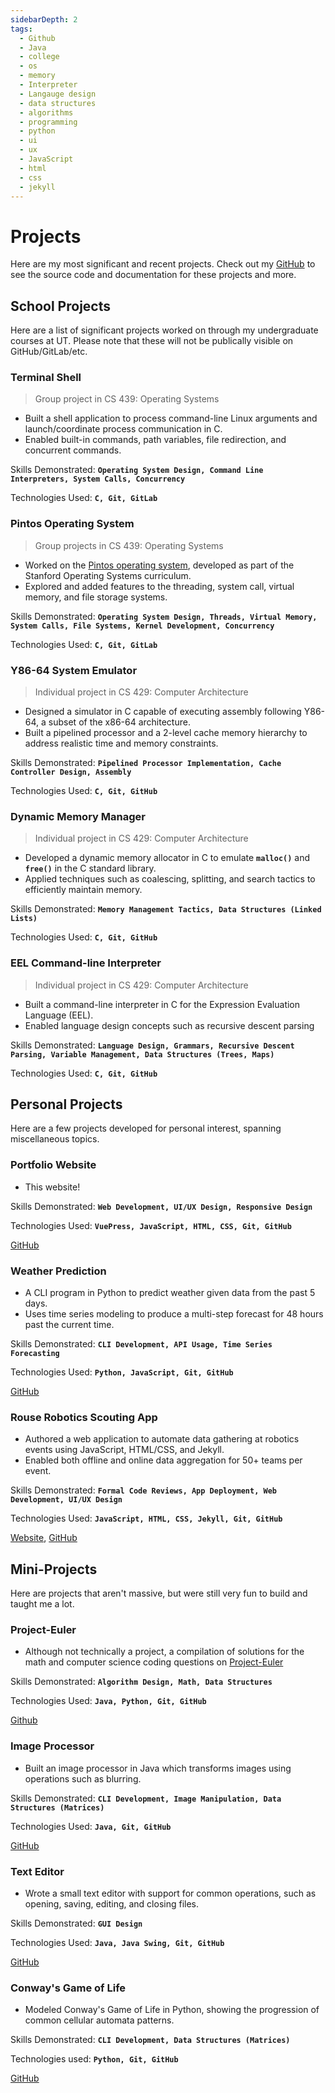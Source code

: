 ```yaml
---
sidebarDepth: 2
tags:
  - Github
  - Java
  - college
  - os
  - memory
  - Interpreter
  - Langauge design
  - data structures
  - algorithms
  - programming
  - python
  - ui
  - ux
  - JavaScript
  - html
  - css
  - jekyll
---
```

# Projects

Here are my most significant and recent projects. Check out my [GitHub](https://github.com/harishbommakanti) to see the source code and documentation for these projects and more.

## School Projects
Here are a list of significant projects worked on through my undergraduate courses at UT. Please note that these will not be publically visible on GitHub/GitLab/etc.

### Terminal Shell
> Group project in CS 439: Operating Systems
- Built a shell application to process command-line Linux arguments and launch/coordinate process communication in C.
- Enabled built-in commands, path variables, file redirection, and concurrent commands.

Skills Demonstrated: **`Operating System Design, Command Line Interpreters, System Calls, Concurrency`**

Technologies Used: **`C, Git, GitLab`**

### Pintos Operating System
> Group projects in CS 439: Operating Systems
- Worked on the [Pintos operating system](https://pintos-os.org/), developed as part of the Stanford Operating Systems curriculum.
- Explored and added features to the threading, system call, virtual memory, and file storage systems.

Skills Demonstrated: **`Operating System Design, Threads, Virtual Memory, System Calls, File Systems, Kernel Development, Concurrency`**

Technologies Used: **`C, Git, GitLab`**

### Y86-64 System Emulator
> Individual project in CS 429: Computer Architecture
- Designed a simulator in C capable of executing assembly following Y86-64, a subset of the x86-64 architecture.
- Built a pipelined processor and a 2-level cache memory hierarchy to address realistic time and memory constraints.

Skills Demonstrated: **`Pipelined Processor Implementation, Cache Controller Design, Assembly`**

Technologies Used: **`C, Git, GitHub`**

### Dynamic Memory Manager
> Individual project in CS 429: Computer Architecture
- Developed a dynamic memory allocator in C to emulate **`malloc()`** and **`free()`** in the C standard library.
- Applied techniques such as coalescing, splitting, and search tactics to efficiently maintain memory.

Skills Demonstrated: **`Memory Management Tactics, Data Structures (Linked Lists)`**

Technologies Used: **`C, Git, GitHub`**

### EEL Command-line Interpreter
> Individual project in CS 429: Computer Architecture
- Built a command-line interpreter in C for the Expression Evaluation Language (EEL).
- Enabled language design concepts such as recursive descent parsing

Skills Demonstrated: **`Language Design, Grammars, Recursive Descent Parsing, Variable Management, Data Structures (Trees, Maps)`**

Technologies Used: **`C, Git, GitHub`**

## Personal Projects
Here are a few projects developed for personal interest, spanning miscellaneous topics.

### Portfolio Website
- This website!

Skills Demonstrated: **`Web Development, UI/UX Design, Responsive Design`**

Technologies Used: **`VuePress, JavaScript, HTML, CSS, Git, GitHub`**

[GitHub](https://github.com/harishbommakanti/harishbommakanti.github.io/tree/build)

### Weather Prediction
- A CLI program in Python to predict weather given data from the past 5 days.
- Uses time series modeling to produce a multi-step forecast for 48 hours past the current time.

Skills Demonstrated: **`CLI Development, API Usage, Time Series Forecasting`**

Technologies Used: **`Python, JavaScript, Git, GitHub`**

[GitHub](https://github.com/harishbommakanti/Weather-Prediction)

### Rouse Robotics Scouting App
- Authored a web application to automate data gathering at robotics events using JavaScript, HTML/CSS, and Jekyll.
- Enabled both offline and online data aggregation for 50+ teams per event.

Skills Demonstrated: **`Formal Code Reviews, App Deployment, Web Development, UI/UX Design`**

Technologies Used: **`JavaScript, HTML, CSS, Jekyll, Git, GitHub`**

[Website](https://scouting.rouserobotics.com), [GitHub](https://github.com/Team6321/Scouting_App)

## Mini-Projects
Here are projects that aren't massive, but were still very fun to build and taught me a lot.

### Project-Euler
- Although not technically a project, a compilation of solutions for the math and computer science coding questions on [Project-Euler](https://projecteuler.net/)

Skills Demonstrated: **`Algorithm Design, Math, Data Structures`**

Technologies Used: **`Java, Python, Git, GitHub`**

[Github](https://github.com/harishbommakanti/Project-Euler)

### Image Processor
- Built an image processor in Java which transforms images using operations such as blurring.

Skills Demonstrated: **`CLI Development, Image Manipulation, Data Structures (Matrices)`**

Technologies Used: **`Java, Git, GitHub`**

[GitHub](https://github.com/harishbommakanti/image_processor)

### Text Editor
- Wrote a small text editor with support for common operations, such as opening, saving, editing, and closing files.

Skills Demonstrated: **`GUI Design`**

Technologies Used: **`Java, Java Swing, Git, GitHub`**

[GitHub](https://github.com/harishbommakanti/Text-Editor)

### Conway's Game of Life
- Modeled Conway's Game of Life in Python, showing the progression of common cellular automata patterns.

Skills Demonstrated: **`CLI Development, Data Structures (Matrices)`**

Technologies used: **`Python, Git, GitHub`**

[GitHub](https://github.com/harishbommakanti/Game-of-Life)